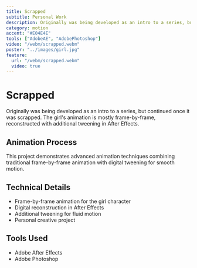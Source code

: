 ```yaml
---
title: Scrapped
subtitle: Personal Work
description: Originally was being developed as an intro to a series, but continued once it was scrapped. The girl's animation is mostly frame-by-frame, reconstructed with additional tweening in After Effects.
category: motion
accent: "#E04E4E"
tools: ["AdobeAE", "AdobePhotoshop"]
video: "/webm/scrapped.webm"
poster: "../images/girl.jpg"
feature:
  url: "/webm/scrapped.webm"
  video: true
---
```


# Scrapped

Originally was being developed as an intro to a series, but continued once it was scrapped. The girl's animation is mostly frame-by-frame, reconstructed with additional tweening in After Effects.

## Animation Process

This project demonstrates advanced animation techniques combining traditional frame-by-frame animation with digital tweening for smooth motion.

## Technical Details

- Frame-by-frame animation for the girl character
- Digital reconstruction in After Effects
- Additional tweening for fluid motion
- Personal creative project

## Tools Used

- Adobe After Effects
- Adobe Photoshop
